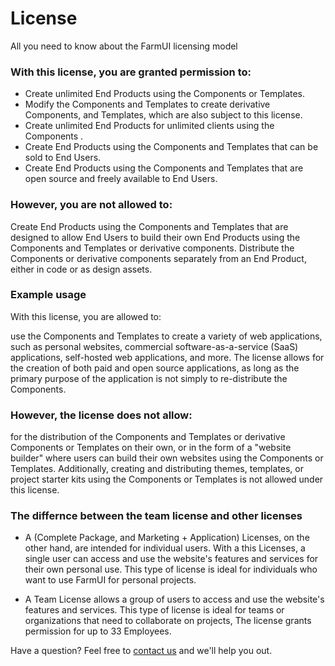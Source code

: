 # License

All you need to know about the FarmUI licensing model

### With this license, you are granted permission to:

- Create unlimited End Products using the Components or Templates.
- Modify the Components and Templates to create derivative Components, and Templates, which are also subject to this license.
- Create unlimited End Products for unlimited clients using the Components .
- Create End Products using the Components and Templates that can be sold to End Users.
- Create End Products using the Components and Templates that are open source and freely available to End Users.

### However, you are not allowed to:

Create End Products using the Components and Templates that are designed to allow End Users to build their own End Products using the Components and Templates or derivative components.
Distribute the Components or derivative components separately from an End Product, either in code or as design assets.

### Example usage

With this license, you are allowed to:

use the Components and Templates to create a variety of web applications, such as personal websites, commercial software-as-a-service (SaaS) applications, self-hosted web applications, and more.
The license allows for the creation of both paid and open source applications, as long as the primary purpose of the application is not simply to re-distribute the Components.

### However, the license does not allow:

for the distribution of the Components and Templates or derivative Components or Templates on their own, or in the form of a "website builder" where users can build their own websites using the Components or Templates.
Additionally, creating and distributing themes, templates, or project starter kits using the Components or Templates is not allowed under this license.

### The differnce between the team license and other licenses

- A (Complete Package, and Marketing + Application) Licenses, on the other hand, are intended for individual users. With a this Licenses, a single user can access and use the website's features and services for their own personal use. This type of license is ideal for individuals who want to use FarmUI for personal projects.

- A Team License allows a group of users to access and use the website's features and services. This type of license is ideal for teams or organizations that need to collaborate on projects, The license grants permission for up to 33 Employees.

Have a question? Feel free to [contact us](mailto:support@farmui.com) and we'll help you out.
